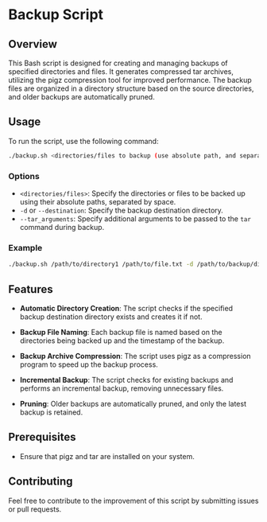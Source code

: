 # Backup Script

## Overview

This Bash script is designed for creating and managing backups of specified directories and files. It generates compressed tar archives, utilizing the pigz compression tool for improved performance. The backup files are organized in a directory structure based on the source directories, and older backups are automatically pruned.

## Usage

To run the script, use the following command:

```bash
./backup.sh <directories/files to backup (use absolute path, and separate by space)> -d <backup destination directory>
```

### Options

- `<directories/files>`: Specify the directories or files to be backed up using their absolute paths, separated by space.
- `-d` or `--destination`: Specify the backup destination directory.
- `--tar_arguments`: Specify additional arguments to be passed to the `tar` command during backup.

### Example

```bash
./backup.sh /path/to/directory1 /path/to/file.txt -d /path/to/backup/directory --tar_arguments="--exclude=*.log"
```

## Features

- **Automatic Directory Creation**: The script checks if the specified backup destination directory exists and creates it if not.

- **Backup File Naming**: Each backup file is named based on the directories being backed up and the timestamp of the backup.

- **Backup Archive Compression**: The script uses pigz as a compression program to speed up the backup process.

- **Incremental Backup**: The script checks for existing backups and performs an incremental backup, removing unnecessary files.

- **Pruning**: Older backups are automatically pruned, and only the latest backup is retained.

## Prerequisites

- Ensure that pigz and tar are installed on your system.

## Contributing

Feel free to contribute to the improvement of this script by submitting issues or pull requests.
